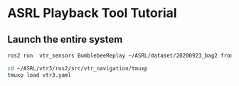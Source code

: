# ASRL Playback Tool Tutorial

## Launch the entire system

```bash
ros2 run  vtr_sensors BumblebeeReplay ~/ASRL/dataset/20200923_bag2 front_xb3
```

```bash
cd ~/ASRL/vtr3/ros2/src/vtr_navigation/tmuxp
tmuxp load vtr3.yaml
```
